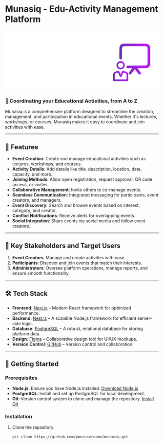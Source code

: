 # Munasiq - Edu-Activity Management Platform

![Munasiq Logo](./assets/munaseq-logo.svg)
### 🏫 Coordinating your Educational Activities, from A to Z

Munasiq is a comprehensive platform designed to streamline the creation, management, and participation in educational events. Whether it's lectures, workshops, or courses, Munasiq makes it easy to coordinate and join activities with ease.

---

## 🌟 Features

- **Event Creation**: Create and manage educational activities such as lectures, workshops, and courses.
- **Activity Details**: Add details like title, description, location, date, capacity, and more.
- **Joining Methods**: Allow open registration, request approval, QR code access, or invites.
- **Collaborative Management**: Invite others to co-manage events.
- **Seamless Communication**: Integrated messaging for participants, event creators, and managers.
- **Event Discovery**: Search and browse events based on interest, category, and creator.
- **Conflict Notifications**: Receive alerts for overlapping events.
- **Social Integration**: Share events via social media and follow event creators.

---

## 🎯 Key Stakeholders and Target Users

1. **Event Creators**: Manage and create activities with ease.
2. **Participants**: Discover and join events that match their interests.
3. **Administrators**: Oversee platform operations, manage reports, and ensure smooth functionality.

---

## 🛠️ Tech Stack

- **Frontend**: [Next.js](https://nextjs.org/) – Modern React framework for optimized performance.
- **Backend**: [Nest.js](https://nestjs.com/) – A scalable Node.js framework for efficient server-side logic.
- **Database**: [PostgreSQL](https://www.postgresql.org/) – A robust, relational database for storing platform data.
- **Design**: [Figma](https://www.figma.com/) – Collaborative design tool for UI/UX mockups.
- **Version Control**: [GitHub](https://github.com/) – Version control and collaboration.

---

## 🚀 Getting Started

### Prerequisites

- **Node.js**: Ensure you have Node.js installed. [Download Node.js](https://nodejs.org/)
- **PostgreSQL**: Install and set up PostgreSQL for local development.
- **Git**: Version control system to clone and manage the repository. [Install Git](https://git-scm.com/)

### Installation

1. Clone the repository:
   ```bash
   git clone https://github.com/yourusername/munasiq.git
